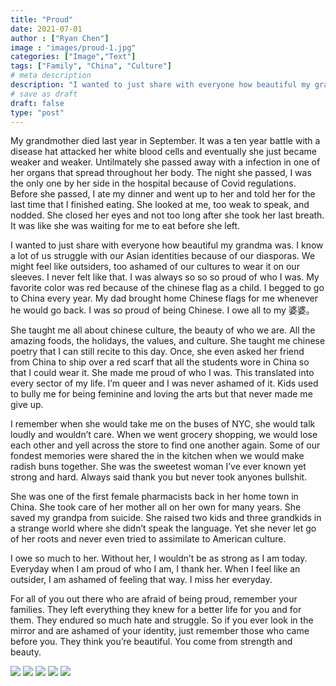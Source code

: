 ```yaml
---
title: "Proud"
date: 2021-07-01
author : ["Ryan Chen"]
image : "images/proud-1.jpg"
categories: ["Image","Text"]
tags: ["Family", "China", "Culture"]
# meta description
description: "I wanted to just share with everyone how beautiful my grandma was. I know a lot of us struggle with our Asian identities because of our diasporas."
# save as draft
draft: false
type: "post"
---
```


My grandmother died last year in September. It was a ten year battle with a disease hat attacked her white blood cells and eventually she just became weaker and weaker. Untilmately she passed away with a infection in one of her organs that spread throughout her body. The night she passed, I was the only one by her side in the hospital because of Covid regulations. Before she passed, I ate my dinner and went up to her and told her for the last time that I finished eating. She looked at me, too weak to speak, and nodded. She closed her eyes and not too long after she took her last breath. It was like she was waiting for me to eat before she left.

I wanted to just share with everyone how beautiful my grandma was. I know a lot of us struggle with our Asian identities because of our diasporas. We might feel like outsiders, too ashamed of our cultures to wear it on our sleeves. I never felt like that. I was always so so so proud of who I was. My favorite color was red because of the chinese flag as a child. I begged to go to China every year. My dad brought home Chinese flags for me whenever he would go back. I was so proud of being Chinese. I owe all to my 婆婆。 

She taught me all about chinese culture, the beauty of who we are. All the amazing foods, the holidays, the values, and culture. She taught me chinese poetry that I can still recite to this day. Once, she even asked her friend from China to ship over a red scarf that all the students wore in China so that I could wear it. She made me proud of who I was. This translated into every sector of my life. I’m queer and I was never ashamed of it. Kids used to bully me for being feminine and loving the arts but that never made me give up.

I remember when she would take me on the buses of NYC, she would talk loudly and wouldn’t care. When we went grocery shopping, we would lose each other and yell across the store to find one another again. Some of our fondest memories were shared the in the kitchen when we would make radish buns together. She was the sweetest woman I’ve ever known yet strong and hard. Always said thank you but never took anyones bullshit.

She was one of the first female pharmacists back in her home town in China. She took care of her mother all on her own for many years. She saved my grandpa from suicide. She raised two kids and three grandkids in a strange world where she didn’t speak the language. Yet she never let go of her roots and never even tried to assimilate to American culture. 

I owe so much to her. Without her, I wouldn’t be as strong as I am today. Everyday when I am proud of who I am, I thank her. When I feel like an outsider, I am ashamed of feeling that way. I miss her everyday. 

For all of you out there who are afraid of being proud, remember your families. They left everything they knew for a better life for you and for them. They endured so much hate and struggle. So if you ever look in the mirror and are ashamed of your identity, just remember those who came before you. They think you’re beautiful. You come from strength and beauty.


<img src="/images/proud-2.jpg"/>

<img src="/images/proud-3.jpg"/>

<img src="/images/proud-4.jpg"/>

<img src="/images/proud-5.jpg"/>

<img src="/images/proud-6.jpg"/>
